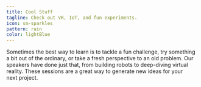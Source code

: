 ```yaml
---
title: Cool Stuff
tagline: Check out VR, IoT, and fun experiments.
icon: sm-sparkles
pattern: rain
color: lightBlue
---
```


Sometimes the best way to learn is to tackle a fun challenge, try something a bit out of the ordinary, or take a fresh perspective to an old problem. Our speakers have done just that, from building robots to deep-diving virtual reality. These sessions are a great way to generate new ideas for your next&nbsp;project.
